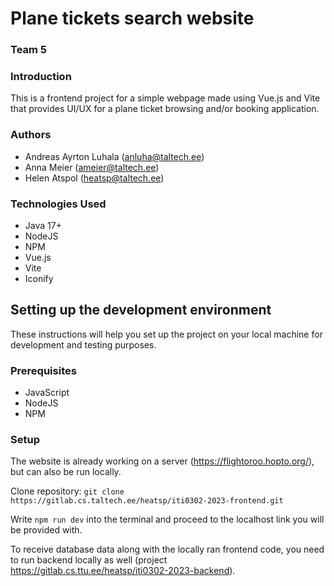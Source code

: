 # Plane tickets search website

### Team 5

### Introduction
This is a frontend project for a simple webpage made using Vue.js and Vite that provides UI/UX for a plane ticket 
browsing and/or booking application. 

### Authors
- Andreas Ayrton Luhala (anluha@taltech.ee)
- Anna Meier (ameier@taltech.ee)
- Helen Atspol (heatsp@taltech.ee)

### Technologies Used
- Java 17+
- NodeJS
- NPM
- Vue.js
- Vite
- Iconify

## Setting up the development environment
These instructions will help you set up the project on your local machine for development and testing purposes.

### Prerequisites
- JavaScript
- NodeJS
- NPM

### Setup
The website is already working on a server (https://flightoroo.hopto.org/), but can also be run locally.

Clone repository:
`git clone https://gitlab.cs.taltech.ee/heatsp/iti0302-2023-frontend.git`

Write `npm run dev` into the terminal and proceed to the localhost link you will be provided with.

To receive database data along with the locally ran frontend code, you need to run backend locally as well (project 
https://gitlab.cs.ttu.ee/heatsp/iti0302-2023-backend).
